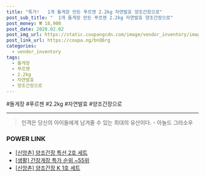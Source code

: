 ```yaml
--- 
title: "특가!   1개 돌게장 만든 푸르젠 2.2kg 자연발효 양조간장으로" 
post_sub_title: "  1개 돌게장 만든 푸르젠 2.2kg 자연발효 양조간장으로" 
post_money: ₩ 18,900 
post_date: 2020.02.02 
post_img_url: https://static.coupangcdn.com/image/vendor_inventory/images/2019/01/31/15/1/011b70bf-9d8d-4e15-b4a6-1973d26e7f23.jpg 
post_link_url: https://coupa.ng/bnQ6rg 
categories: 
  - vendor_inventory 
tags: 
  - 돌게장 
  - 푸르젠 
  - 2.2kg 
  - 자연발효 
  - 양조간장으로 
--- 
```

  #돌게장 #푸르젠 #2.2kg #자연발효 #양조간장으로 
<hr> 

> 인격은 당신의 아이들에게 남겨줄 수 있는 최대의 유산이다. - 아놀드 그라소우 


### POWER LINK

* <a href="https://blog.naver.com/sakai111/221776823881" target="_blank">[신앙촌] 양조간장 특선 2호 세트</a>
* <a href="https://blog.naver.com/sakai111/221793143831" target="_blank"> [생활] 간장게장 특가 순위 ~55위</a>
* <a href="https://blog.naver.com/fasyy4321/221777091025" target="_blank">[신앙촌] 양조간장 K 1호 세트</a>
